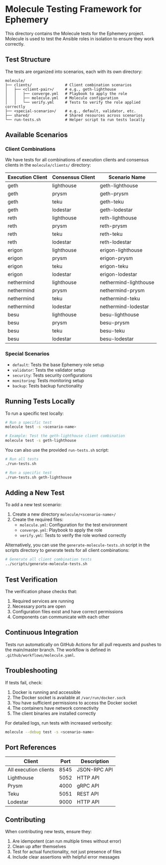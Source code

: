 # Molecule Testing Framework for Ephemery

This directory contains the Molecule tests for the Ephemery project. Molecule is used to test the Ansible roles in isolation to ensure they work correctly.

## Test Structure

The tests are organized into scenarios, each with its own directory:

```
molecule/
├── clients/               # Client combination scenarios
│   ├── <client-pair>/     # e.g., geth-lighthouse
│   │   ├── converge.yml   # Playbook to apply the role
│   │   ├── molecule.yml   # Molecule configuration
│   │   └── verify.yml     # Tests to verify the role applied correctly
├── <special-scenario>/    # e.g., default, validator, etc.
├── shared/                # Shared resources across scenarios
└── run-tests.sh           # Helper script to run tests locally
```

## Available Scenarios

### Client Combinations

We have tests for all combinations of execution clients and consensus clients in the `molecule/clients/` directory:

| Execution Client | Consensus Client | Scenario Name |
|-----------------|------------------|---------------|
| geth            | lighthouse       | geth-lighthouse |
| geth            | prysm           | geth-prysm |
| geth            | teku            | geth-teku |
| geth            | lodestar        | geth-lodestar |
| reth            | lighthouse      | reth-lighthouse |
| reth            | prysm           | reth-prysm |
| reth            | teku            | reth-teku |
| reth            | lodestar        | reth-lodestar |
| erigon          | lighthouse      | erigon-lighthouse |
| erigon          | prysm           | erigon-prysm |
| erigon          | teku            | erigon-teku |
| erigon          | lodestar        | erigon-lodestar |
| nethermind      | lighthouse      | nethermind-lighthouse |
| nethermind      | prysm           | nethermind-prysm |
| nethermind      | teku            | nethermind-teku |
| nethermind      | lodestar        | nethermind-lodestar |
| besu            | lighthouse      | besu-lighthouse |
| besu            | prysm           | besu-prysm |
| besu            | teku            | besu-teku |
| besu            | lodestar        | besu-lodestar |

### Special Scenarios

- `default`: Tests the base Ephemery role setup
- `validator`: Tests the validator setup
- `security`: Tests security configurations
- `monitoring`: Tests monitoring setup
- `backup`: Tests backup functionality

## Running Tests Locally

To run a specific test locally:

```bash
# Run a specific test
molecule test -s <scenario-name>

# Example: Test the geth-lighthouse client combination
molecule test -s geth-lighthouse
```

You can also use the provided `run-tests.sh` script:

```bash
# Run all tests
./run-tests.sh

# Run a specific test
./run-tests.sh geth-lighthouse
```

## Adding a New Test

To add a new test scenario:

1. Create a new directory `molecule/<scenario-name>/`
2. Create the required files:
   - `molecule.yml`: Configuration for the test environment
   - `converge.yml`: Playbook to apply the role
   - `verify.yml`: Tests to verify the role worked correctly

Alternatively, you can use the `generate-molecule-tests.sh` script in the scripts directory to generate tests for all client combinations:

```bash
# Generate all client combination tests
../scripts/generate-molecule-tests.sh
```

## Test Verification

The verification phase checks that:

1. Required services are running
2. Necessary ports are open
3. Configuration files exist and have correct permissions
4. Components can communicate with each other

## Continuous Integration

Tests run automatically on GitHub Actions for all pull requests and pushes to the main/master branch. The workflow is defined in `.github/workflows/molecule.yaml`.

## Troubleshooting

If tests fail, check:

1. Docker is running and accessible
2. The Docker socket is available at `/var/run/docker.sock`
3. You have sufficient permissions to access the Docker socket
4. The containers have network connectivity
5. The client binaries are installed correctly

For detailed logs, run tests with increased verbosity:

```bash
molecule --debug test -s <scenario-name>
```

## Port References

| Client | Port | Description |
|--------|------|-------------|
| All execution clients | 8545 | JSON-RPC API |
| Lighthouse | 5052 | HTTP API |
| Prysm | 4000 | gRPC API |
| Teku | 5051 | REST API |
| Lodestar | 9000 | HTTP API |

## Contributing

When contributing new tests, ensure they:

1. Are idempotent (can run multiple times without error)
2. Clean up after themselves
3. Test for actual functionality, not just presence of files
4. Include clear assertions with helpful error messages

